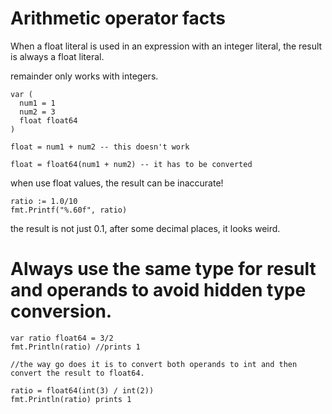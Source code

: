 # Arithmetic operator facts

When a float literal is used in an expression with an integer literal, the result is always a float literal.

remainder only works with integers.

    var (
      num1 = 1
      num2 = 3
      float float64
    )

    float = num1 + num2 -- this doesn't work

    float = float64(num1 + num2) -- it has to be converted

when use float values, the result can be inaccurate!

    ratio := 1.0/10
    fmt.Printf("%.60f", ratio)

the result is not just 0.1, after some decimal places, it looks weird.


# Always use the same type for result and operands to avoid hidden type conversion.

    var ratio float64 = 3/2
    fmt.Println(ratio) //prints 1

    //the way go does it is to convert both operands to int and then convert the result to float64.

    ratio = float64(int(3) / int(2))
    fmt.Println(ratio) prints 1
   








